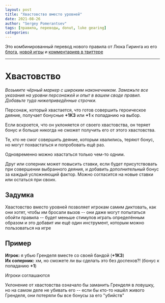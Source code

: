 ```yaml
---
layout: post
title: "Хвастовство вместо уровней"
date: 2021-08-26
author: "Sergey Pomerantsev"
tags: [правила, переводы, donut, luke gearing]
categories:
---
```


Это комбинированный перевод нового правила от Люка Гиринга из его [блога](https://lukegearing.blot.im/boasts), [новой игры](https://lukegearing.blot.im/wolves-upon-the-coast) и [комментариев в твиттере](https://twitter.com/LukeGearing/status/1430621355792388105)

---

# Хвастовство

*Возьмите чёрный маркер с широким наконечником. Замажьте все указания на уровни персонажей и опыт в вашем своде правил. Добавьте туда нижеприведённые строчки.*

Персонаж, который хвастается, что готов совершить героическое деяние, получает бонусные **+1КЗ** или **+1** к попаданию на выбор.

Если вскроется, что он уклоняется от своего хвастовства, он теряет бонус и больше никогда не сможет получить его от этого хвастовства.

Те, кто не смог совершить деяние, которым хвалились, теряют бонус, но могут похвастаться и попробовать ещё раз.

Одновременно можно хвастаться только чем-то одним.

Друг или соперник может повысить ставки, если будет присутствовать при совершении выбранного деяния, и добавить дополнительный бонус за каждый усложняющий фактор. Можно согласится на новые ставки или остаться при своих.

## Задумка

Хвастовство вместо уровней позволяет игрокам самим диктовать, как они хотят, чтобы им бросали вызов -- они даже могут попытаться обойти правила -- будет меньше стимулов играть определённым образом и это добавит им ещё один инструмент, которым можно пользоваться на игре

## Пример

**Игрок:** я убью Гренделя вместе со своей бандой (**+1КЗ**)  
**Их соперник:** хм, но сможете ли вы сделать это без доспехов?! (бонус к попаданию **+1**)

Игроки соглашаются

Уклонение от хвастовства означало бы заманить Гренделя в ловушку, но на самом деле не убивать его -- если бы кто-то нашёл живого Гренделя, они потеряли бы все бонусы за его "убийств"
